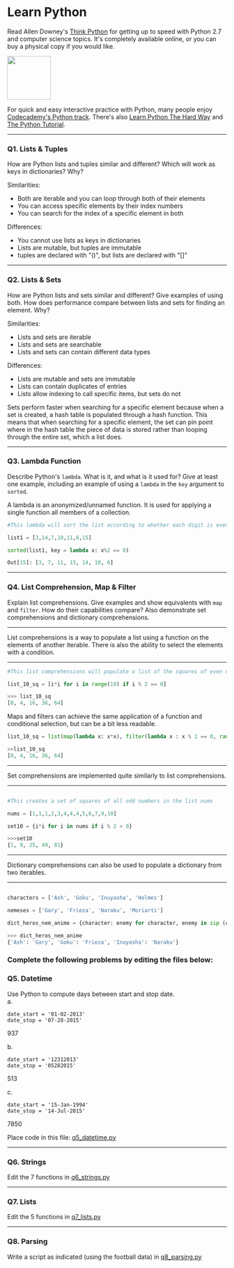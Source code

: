 # Learn Python

Read Allen Downey's [Think Python](http://www.greenteapress.com/thinkpython/) for getting up to speed with Python 2.7 and computer science topics. It's completely available online, or you can buy a physical copy if you would like.

<a href="http://www.greenteapress.com/thinkpython/"><img src="img/think_python.png" style="width: 100px;" target="_blank"></a>

For quick and easy interactive practice with Python, many people enjoy [Codecademy's Python track](http://www.codecademy.com/en/tracks/python). There's also [Learn Python The Hard Way](http://learnpythonthehardway.org/book/) and [The Python Tutorial](https://docs.python.org/2/tutorial/).

---

### Q1. Lists &amp; Tuples

How are Python lists and tuples similar and different? Which will work as keys in dictionaries? Why?

Similarities:
* Both are iterable and you can loop through both of their elements
* You can access specific elements by their index numbers
* You can search for the index of a specific element in both

Differences:
* You cannot use lists as keys in dictionaries
* Lists are mutable, but tuples are immutable
* tuples are declared with "()", but lists are declared with "[]"
---

### Q2. Lists &amp; Sets

How are Python lists and sets similar and different? Give examples of using both. How does performance compare between lists and sets for finding an element. Why?

Similarities:
* Lists and sets are iterable
* Lists and sets are searchable
* Lists and sets can contain different data types

Differences:
* Lists are mutable and sets are immutable
* Lists can contain duplicates of entries
* Lists allow indexing to call specific items, but sets do not

Sets perform faster when searching for a specific element because when a set is created,
a hash table is populated through a hash function. This means that when searching for
a specific element, the set can pin point where in the hash table the piece of data is
stored rather than looping through the entire set, which a list does.

---

### Q3. Lambda Function

Describe Python's `lambda`. What is it, and what is it used for? Give at least one example, including an example of using a `lambda` in the `key` argument to `sorted`.

A lambda is an anonymized/unnamed function. It is used for applying a single function all members of a collection.

```python
#This lambda will sort the list according to whether each digit is even or odd.

list1 = [3,14,7,10,11,6,15]

sorted(list1, key = lambda x: x%2 == 0)

Out[15]: [3, 7, 11, 15, 14, 10, 6]
```

---

### Q4. List Comprehension, Map &amp; Filter

Explain list comprehensions. Give examples and show equivalents with `map` and `filter`. How do their capabilities compare? Also demonstrate set comprehensions and dictionary comprehensions.

___

List comprehensions is a way to populate a list using a function on the elements of another iterable. There is also the ability to select the elements with a condition.

___

```python
#This list comprehensions will populate a list of the squares of even numbers between 0 - 19.

list_10_sq = [i*i for i in range(10) if i % 2 == 0]

>>> list_10_sq
[0, 4, 16, 36, 64]

```

Maps and filters can achieve the same application of a function and conditional selection, but can be a bit less readable.

```python
list_10_sq = list(map(lambda x: x*x), filter(lambda x : x % 2 == 0, range(10)))

>>list_10_sq
[0, 4, 16, 36, 64]


```

___
Set comprehensions are implemented quite similarly to list comprehensions.
___

```python

#This creates a set of squares of all odd numbers in the list nums

nums = [1,1,1,2,3,4,4,4,5,6,7,9,10]

set10 = {i*i for i in nums if i % 2 > 0}

>>>set10
{1, 9, 25, 49, 81}

```
___
Dictionary comprehensions can also be used to populate a dictionary from two iterables.

___

```python

characters = ['Ash', 'Goku', 'Inuyasha', 'Holmes']

nemeses = ['Gary', 'Frieza', 'Naraku', 'Moriarti']

dict_heros_nem_anime = {character: enemy for character, enemy in zip (characters, nemeses) if character != 'Holmes'}

>>> dict_heros_nem_anime
{'Ash': 'Gary', 'Goku': 'Frieza', 'Inuyasha': 'Naraku'}

```


### Complete the following problems by editing the files below:

### Q5. Datetime
Use Python to compute days between start and stop date.   
a.  

```
date_start = '01-02-2013'    
date_stop = '07-28-2015'
```

937

b.  
```
date_start = '12312013'  
date_stop = '05282015'  
```

513


c.  
```
date_start = '15-Jan-1994'      
date_stop = '14-Jul-2015'  
```

7850


Place code in this file: [q5_datetime.py](python/q5_datetime.py)

---

### Q6. Strings
Edit the 7 functions in [q6_strings.py](python/q6_strings.py)

---

### Q7. Lists
Edit the 5 functions in [q7_lists.py](python/q7_lists.py)

---

### Q8. Parsing
Write a script as indicated (using the football data) in [q8_parsing.py](python/q8_parsing.py)
